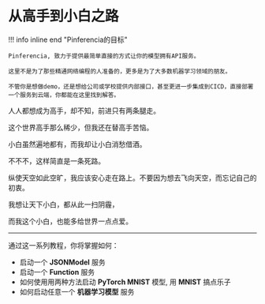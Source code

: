 # 从高手到小白之路

!!! info inline end "Pinferencia的目标"

    Pinferencia, 致力于提供最简单直接的方式让你的模型拥有API服务。

    这里不是为了那些精通网络编程的人准备的，更多是为了大多数机器学习领域的朋友。

    不管你是想做demo，还是想给公司或学校提供内部接口，甚至更进一步集成到CICD，直接部署一个服务到云端，你都能在这里找到解答。

人人都想成为高手，却不知，前进只有两条腿走。

这个世界高手那么稀少，但我还在替高手苦恼。

小白虽然遍地都有，而我却让小白消愁借酒。

不不不，这样简直是一条死路。

纵使天空如此空旷，我应该安心走在路上。不要因为想去飞向天空，而忘记自己的初衷。

我想让天下小白，都从此一扫阴霾，

而我这个小白，也能多给世界一点点爱。

---

通过这一系列教程，你将掌握如何：

- 启动一个 **JSONModel** 服务
- 启动一个 **Function** 服务
- 如何使用用两种方法启动 **PyTorch MNIST** 模型, 用 **MNIST** 搞点乐子
- 如何启动任意一个 **机器学习模型** 服务
